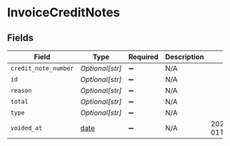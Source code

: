 # InvoiceCreditNotes


## Fields

| Field                                                                | Type                                                                 | Required                                                             | Description                                                          | Example                                                              |
| -------------------------------------------------------------------- | -------------------------------------------------------------------- | -------------------------------------------------------------------- | -------------------------------------------------------------------- | -------------------------------------------------------------------- |
| `credit_note_number`                                                 | *Optional[str]*                                                      | :heavy_minus_sign:                                                   | N/A                                                                  |                                                                      |
| `id`                                                                 | *Optional[str]*                                                      | :heavy_minus_sign:                                                   | N/A                                                                  |                                                                      |
| `reason`                                                             | *Optional[str]*                                                      | :heavy_minus_sign:                                                   | N/A                                                                  |                                                                      |
| `total`                                                              | *Optional[str]*                                                      | :heavy_minus_sign:                                                   | N/A                                                                  |                                                                      |
| `type`                                                               | *Optional[str]*                                                      | :heavy_minus_sign:                                                   | N/A                                                                  |                                                                      |
| `voided_at`                                                          | [date](https://docs.python.org/3/library/datetime.html#date-objects) | :heavy_minus_sign:                                                   | N/A                                                                  | 2022-05-01T07:01:31+00:00                                            |